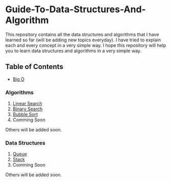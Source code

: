 # Guide-To-Data-Structures-And-Algorithm

This repository contains all the data structures and algorithms that I have learned so far (will be adding new topics everyday). I have tried to explain each and every concept in a very simple way. I hope this repository will help you to learn data structures and algorithms in a very simple way.

## Table of Contents

- [Big O](https://github.com/BinayakJha/Guide-To-Data-Structures-And-Algorithm/blob/main/1-BigO.md)
### Algorithms

1) [Linear Search](https://github.com/BinayakJha/Guide-To-Data-Structures-And-Algorithm/blob/main/algorithms/1.LinearSearch/LinearSearch.md)
2) [Binary Search](https://github.com/BinayakJha/Guide-To-Data-Structures-And-Algorithm/blob/main/algorithms/2.BinarySearch/BinarySearch.md)
3) [Bubble Sort](https://github.com/BinayakJha/Guide-To-Data-Structures-And-Algorithm/tree/main/algorithms/3.BubbleSort/BubbleSort.md)
4) Comming Soon

Others will be added soon.


### Data Structures

1) [Queue](https://github.com/BinayakJha/Guide-To-Data-Structures-And-Algorithm/blob/main/DataStructures/Queue/Queue.md)
2) [Stack](https://github.com/BinayakJha/Guide-To-Data-Structures-And-Algorithm/blob/main/DataStructures/Stack/Stack.md)
3) Comming Soon

Others will be added soon.